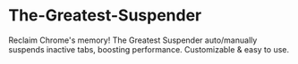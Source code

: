# The-Greatest-Suspender
Reclaim Chrome's memory! The Greatest Suspender auto/manually suspends inactive tabs, boosting performance. Customizable &amp; easy to use.
